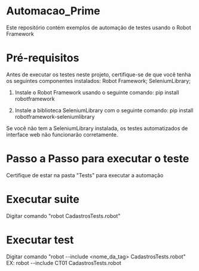 # Automacao_Prime
Este repositório contém exemplos de automação de testes usando o Robot Framework

# Pré-requisitos
Antes de executar os testes neste projeto, certifique-se de que você tenha os seguintes componentes instalados:
   Robot Framework;
   SeleniumLibrary;

1. Instale o Robot Framework usando o seguinte comando:
   pip install robotframework

2. Instale a biblioteca SeleniumLibrary com o seguinte comando:
   pip install robotframework-seleniumlibrary
   
Se você não tem a SeleniumLibrary instalada, os testes automatizados de interface web não funcionarão corretamente.

# Passo a Passo para executar o teste
   Certifique de estar na pasta "Tests" para executar a automação
   # Executar suite
   Digitar comando "robot CadastrosTests.robot"
   # Executar test 
   Digitar comando "robot --include <nome_da_tag> CadastrosTests.robot"
   EX:   robot --include CT01 CadastrosTests.robot
